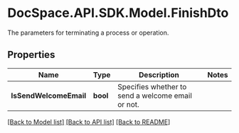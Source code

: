 # DocSpace.API.SDK.Model.FinishDto
The parameters for terminating a process or operation.

## Properties

Name | Type | Description | Notes
------------ | ------------- | ------------- | -------------
**IsSendWelcomeEmail** | **bool** | Specifies whether to send a welcome email or not. | 

[[Back to Model list]](../README.md#documentation-for-models) [[Back to API list]](../README.md#documentation-for-api-endpoints) [[Back to README]](../README.md)

